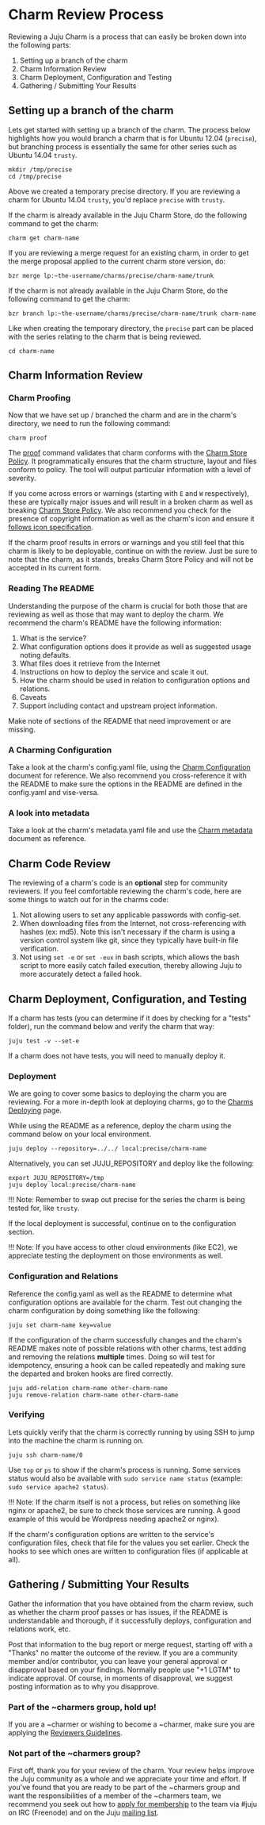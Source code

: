 # Charm Review Process

Reviewing a Juju Charm is a process that can easily be broken down into
the following parts:

1. Setting up a branch of the charm
2. Charm Information Review
3. Charm Deployment, Configuration and Testing
4. Gathering / Submitting Your Results

## Setting up a branch of the charm
Lets get started with setting up a branch of the charm. The process below
highlights how you would branch a charm that is for Ubuntu 12.04 (`precise`),
but branching process is essentially the same for other series such as
Ubuntu 14.04 `trusty`.

    mkdir /tmp/precise
    cd /tmp/precise

Above we created a temporary precise directory. If you are reviewing a
charm for Ubuntu 14.04 `trusty`, you'd replace `precise` with `trusty`.

If the charm is already available in the Juju Charm Store, do the following
command to get the charm:

    charm get charm-name

If you are reviewing a merge request for an existing charm, in order to get
the merge proposal applied to the current charm store version, do:

    bzr merge lp:~the-username/charms/precise/charm-name/trunk

If the charm is not already available in the Juju Charm Store, do the
following command to get the charm:

    bzr branch lp:~the-username/charms/precise/charm-name/trunk charm-name

Like when creating the temporary directory, the `precise` part can be
placed with the series relating to the charm that is being reviewed.

    cd charm-name

## Charm Information Review

### Charm Proofing

Now that we have set up / branched the charm and are in the charm's directory,
we need to run the following command:

    charm proof

The [proof](tools-charm-tools.html#proof) command validates that charm conforms with the
[Charm Store Policy](authors-charm-policy.html). It programmatically
ensures that the charm structure, layout and files conform to policy.
The tool will output particular information with a level of severity.

If you come across errors or warnings (starting with `E` and `W` respectively),
these are typically major issues and will result in a broken charm as
well as breaking [Charm Store Policy](authors-charm-policy.html). We
also recommend you check for the presence of copyright information as well as
the charm's icon and ensure it [follows icon specification](authors-charm-icon.html).

If the charm proof results in errors or warnings and you still feel that this charm is
likely to be deployable, continue on with the review. Just be sure to note that the
charm, as it stands, breaks Charm Store Policy and will not be accepted in its current form.

### Reading The README

Understanding the purpose of the charm is crucial for both those that are
reviewing as well as those that may want to deploy the charm. We recommend
the charm's README have the following information:

1. What is the service?
2. What configuration options does it provide as well as suggested
usage noting defaults.
3. What files does it retrieve from the Internet
4. Instructions on how to deploy the service and scale it out.
5. How the charm should be used in relation to configuration options
and relations.
6. Caveats
7. Support including contact and upstream project information.

Make note of sections of the README that need improvement or are missing.

### A Charming Configuration

Take a look at the charm's config.yaml file, using the [Charm Configuration](authors-charm-config.html)
document for reference. We also recommend you cross-reference it with the
README to make sure the options in the README are defined in the config.yaml
and vise-versa.

### A look into metadata

Take a look at the charm's metadata.yaml file and use the [Charm metadata](authors-charm-metadata.html)
document as reference.

## Charm Code Review

The reviewing of a charm's code is an **optional** step for community reviewers.
If you feel comfortable reviewing the charm's code, here are some things to
watch out for in the charms code:

1. Not allowing users to set any applicable passwords with config-set.
2. When downloading files from the Internet, not cross-referencing with
hashes (ex: md5). Note this isn't necessary if the charm is using a version
control system like git, since they typically have built-in file verification.
3. Not using `set -e` or `set -eux` in bash scripts, which allows the bash
script to more easily catch failed execution, thereby allowing Juju to more
accurately detect a failed hook.

## Charm Deployment, Configuration, and Testing

If a charm has tests (you can determine if it does by checking for a "tests"
folder), run the command below and verify the charm that way:

    juju test -v --set-e

If a charm does not have tests, you will need to manually deploy it.

### Deployment

We are going to cover some basics to deploying the charm you are reviewing.
For a more in-depth look at deploying charms, go to the [Charms Deploying](charms-deploying.html) page.

While using the README as a reference, deploy the charm using the command
below on your local environment.

    juju deploy --repository=../../ local:precise/charm-name

Alternatively, you can set JUJU_REPOSITORY and deploy like the following:

    export JUJU_REPOSITORY=/tmp
    juju deploy local:precise/charm-name

!!! Note: Remember to swap out precise for the series the charm is being
tested for, like `trusty`.

If the local deployment is successful, continue on to the configuration
section.

!!! Note: If you have access to other cloud environments (like EC2), we
appreciate testing the deployment on those environments as well.

### Configuration and Relations

Reference the config.yaml as well as the README to determine what configuration
options are available for the charm. Test out changing the charm configuration
by doing something like the following:

    juju set charm-name key=value

If the configuration of the charm successfully changes and the charm's README
makes note of possible relations with other charms, test adding and removing
the relations __multiple__ times. Doing so will test for idempotency, ensuring a
hook can be called repeatedly and making sure the departed and broken
hooks are fired correctly.

    juju add-relation charm-name other-charm-name
    juju remove-relation charm-name other-charm-name

### Verifying

Lets quickly verify that the charm is correctly running by using SSH to
jump into the machine the charm is running on.

    juju ssh charm-name/0

Use `top` or `ps` to show if the charm's process is running. Some
services status would also be available with `sudo service name status`
(example: `sudo service apache2 status`).

!!! Note: If the charm itself is not a process, but relies on something like
nginx or apache2, be sure to check those services are running. A good example
of this would be Wordpress needing apache2 or nginx).

If the charm's configuration options are written to the service's configuration
files, check that file for the values you set earlier. Check the hooks to see
which ones are written to configuration files (if applicable at all).

## Gathering / Submitting Your Results

Gather the information that you have obtained from the charm review, such as
whether the charm proof passes or has issues, if the README is understandable
and thorough, if it successfully deploys, configuration and relations work, etc.

Post that information to the bug report or merge request, starting off with a "Thanks"
no matter the outcome of the review. If you are a community member and/or contributor,
you can leave your general approval or disapproval based on your findings. Normally
people use "+1 LGTM" to indicate approval. Of course, in moments of disapproval, we
suggest posting information as to why you disapprove.

### Part of the ~charmers group, hold up!

If you are a ~charmer or wishing to become a ~charmer, make sure you are applying the [Reviewers Guidelines](reference-reviewers.html).

### Not part of the ~charmers group?

First off, thank you for your review of the charm. Your review helps improve the Juju
community as a whole and we appreciate your time and effort. If you've found that you
are ready to be part of the ~charmers group and want the responsibilities of a member
of the ~charmers team, we recommend you seek out how to [apply for membership](https://juju.ubuntu.com/community/charmers/) to the
team via #juju on IRC (Freenode) and on the Juju [mailing list](https://lists.ubuntu.com/mailman/listinfo/juju).

